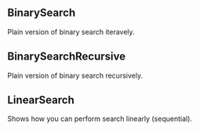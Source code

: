 ## BinarySearch

Plain version of binary search iteravely.

## BinarySearchRecursive

Plain version of binary search recursively.

## LinearSearch

Shows how you can perform search linearly (sequential).
